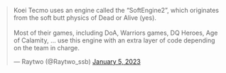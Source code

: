 <blockquote class="twitter-tweet">
  <p lang="en" dir="ltr">
    Koei Tecmo uses an engine called the “SoftEngine2”, which originates from the soft butt physics of Dead or Alive (yes).
    <br>
    <br>
    Most of their games, including DoA, Warriors games, DQ Heroes, Age of Calamity, … use this engine with an extra layer of code depending on the team in charge.
  </p>
  &mdash; Raytwo (@Raytwo_ssb) 
  <a href="https://twitter.com/Raytwo_ssb/status/1611053911875411968?ref_src=twsrc%5Etfw">
    January 5, 2023
  </a>
</blockquote>
